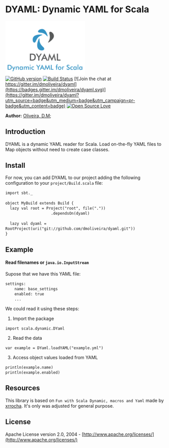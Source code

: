 # DYAML: Dynamic YAML for Scala
<img src="https://github.com/dmoliveira/dyaml/blob/master/.img/dyml.png" width="250px"/><br/>
[![GitHub version](https://badge.fury.io/gh/dmoliveira%2Fdyaml.svg)](https://badge.fury.io/gh/dmoliveira%2Fdyaml)
[![Build Status](https://travis-ci.org/dmoliveira/dyaml.svg?branch=master)](https://travis-ci.org/dmoliveira/dyaml)
[![Join the chat at https://gitter.im/dmoliveira/dyaml](https://badges.gitter.im/dmoliveira/dyaml.svg)](https://gitter.im/dmoliveira/dyaml?utm_source=badge&utm_medium=badge&utm_campaign=pr-badge&utm_content=badge)
[![Open Source Love](https://badges.frapsoft.com/os/v1/open-source.svg?v=103)](https://github.com/ellerbrock/open-source-badge/)

**Author:** [Oliveira, D.M](https://br.linkedin.com/in/dmztheone);

## Introduction
DYAML is a dynamic YAML reader for Scala. Load on-the-fly YAML files to Map objects without need to create case classes.

## Install
For now, you can add DYAML to our project adding the following configuration to your ```project/Build.scala``` file:
```
import sbt._

object MyBuild extends Build {
  lazy val root = Project("root", file("."))
                    .dependsOn(dyaml)

  lazy val dyaml = RootProject(uri("git://github.com/dmoliveira/dyaml.git"))
}
```

## Example
#### Read filenames or ```java.io.InputStream```

Supose that we have this YAML file:

```
settings:
    name: base_settings
    enabled: true
    ...
```

We could read it using these steps:  
  1. Import the package
  ```
  import scala.dynamic.DYaml
  ```

  2. Read the data
  ```
  var example = DYaml.loadYAML("example.yml")
  ```

  3. Access object values  loaded from YAML
  ```
  println(example.name)
  println(example.enabled)
  ```

## Resources
This library is based on ```Fun with Scala Dynamic, macros and Yaml``` made by [xrrocha](https://github.com/xrrocha/sdynamic). It's only was adjusted for general purpose.  

## License
Apache License version 2.0, 2004 - [http://www.apache.org/licenses/](http://www.apache.org/licenses/)
